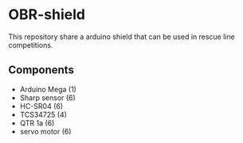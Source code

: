 # OBR-shield

This repository share a arduino shield that can be used in rescue line competitions.

## Components

- Arduino Mega (1)
- Sharp sensor (6)
- HC-SR04 (6)
- TCS34725 (4)
- QTR 1a (6)
- servo motor (6)
